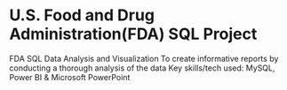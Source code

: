 # U.S. Food and Drug Administration(FDA) SQL Project
FDA SQL Data Analysis and Visualization To create informative reports by conducting a thorough analysis of the data Key skills/tech used: MySQL, Power BI &amp; Microsoft PowerPoint
